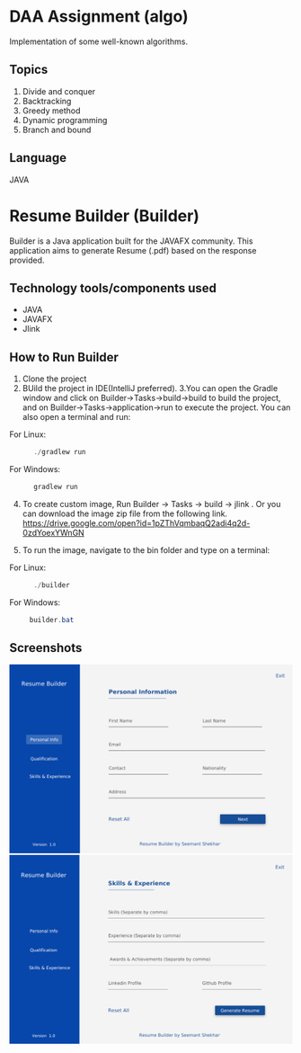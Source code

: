 # DAA Assignment (algo)
Implementation of some well-known algorithms. 

## Topics 
1. Divide and conquer
2. Backtracking
3. Greedy method
4. Dynamic programming
5. Branch and bound

## Language
JAVA 


# Resume Builder (Builder)
Builder is a Java application built for the JAVAFX community. This application aims to generate Resume (.pdf) based on the response provided.

## Technology tools/components used
- JAVA
- JAVAFX
- Jlink

## How to Run Builder
1. Clone the project
2. BUild the project in IDE(IntelliJ preferred).
3.You can open the Gradle window and click on Builder->Tasks->build->build to build the project, and on Builder->Tasks->application->run to execute the project. You can also open a terminal and run:

For Linux: 

 ```java
       ./gradlew run   
 ```
 For Windows:

 ```java
       gradlew run   
 ```
 
 4. To create custom image,  Run Builder -> Tasks -> build -> jlink . Or you can download the image zip file from the following link. 
 https://drive.google.com/open?id=1pZThVqmbaqQ2adi4q2d-0zdYoexYWnGN
 
 5. To run the image, navigate to the bin folder and type on a terminal:
 
 For Linux: 

 ```java
       ./builder   
 ```
 For Windows:

 ```java
      builder.bat 
 ```
 
 ## Screenshots
 ![Screenshot_1](screenshots/ss1.png?raw=true)
 ![Screenshot_2](screenshots/ss2.png?raw=true)

 
